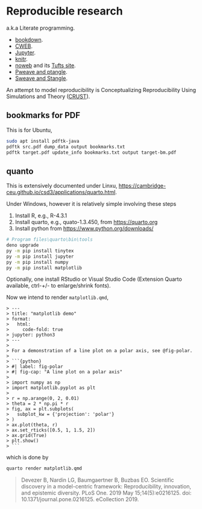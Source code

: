# Reproducible research

a.k.a Literate programming.

* [bookdown](https://github.com/rstudio/bookdown).
* [CWEB](https://www-cs-faculty.stanford.edu/~knuth/cweb.html).
* [Jupyter](https://jupyter.org/).
* [knitr](https://yihui.org/knitr/).
* [noweb](https://github.com/nrnrnr/noweb) and its [Tufts site](https://www.cs.tufts.edu/~nr/noweb/).
* [Pweave and ptangle](http://mpastell.com/pweave/).
* [Sweave and Stangle](https://www.rdocumentation.org/packages/utils/versions/3.6.0/topics/Sweave).

An attempt to model reproducibility is Conceptualizing Reproducibility Using Simulations and Theory ([CRUST](https://github.com/gnardin/CRUST)).

## bookmarks for PDF

This is for Ubuntu,

```bash
sudo apt install pdftk-java
pdftk src.pdf dump_data output bookmarks.txt
pdftk target.pdf update_info bookmarks.txt output target-bm.pdf
```

## quanto

This is extensively documented under Linxu, <https://cambridge-ceu.github.io/csd3/applications/quarto.html>.

Under Windows, however it is relatively simple involving these steps

1. Install R, e.g., R-4.3.1
2. Install quarto, e.g., quato-1.3.450, from <https://quarto.org>
3. Install python from <https://www.python.org/downloads/>

```bash
# Program files\quarto\bin\tools
deno upgrade
py -m pip install tinytex
py -m pip install jupyter
py -m pip install numpy
py -m pip install matplotlib
```
Optionally, one install RStudio or Visual Studio Code (Extension Quarto available, ctrl-+/- to enlarge/shrink fonts).

Now we intend to render `matplotlib.qmd`,

```
> ---
> title: "matplotlib demo"
> format:
>   html:
>     code-fold: true
> jupyter: python3
> ---
> 
> For a demonstration of a line plot on a polar axis, see @fig-polar.
> 
> ```{python}
> #| label: fig-polar
> #| fig-cap: "A line plot on a polar axis"
> 
> import numpy as np
> import matplotlib.pyplot as plt
> 
> r = np.arange(0, 2, 0.01)
> theta = 2 * np.pi * r
> fig, ax = plt.subplots(
>   subplot_kw = {'projection': 'polar'} 
> )
> ax.plot(theta, r)
> ax.set_rticks([0.5, 1, 1.5, 2])
> ax.grid(True)
> plt.show()
> ```
```

which is done by

```bash
quarto render matplotlib.qmd
```

> Devezer B, Nardin LG, Baumgaertner B, Buzbas EO. Scientific discovery in a model-centric framework: Reproducibility, innovation, and epistemic diversity. PLoS One. 2019 May 15;14(5):e0216125. doi: 10.1371/journal.pone.0216125. eCollection 2019.
